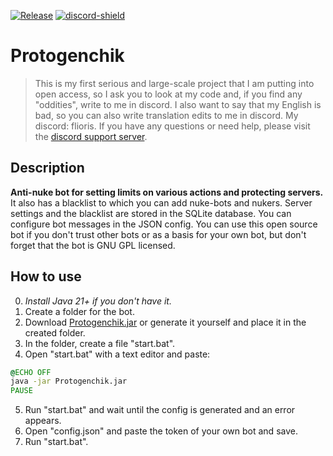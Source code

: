 [![Release](https://img.shields.io/github/v/release/Flioris/Protogenchik?label=Release)](https://github.com/Flioris/Protogenchik/releases)
[![discord-shield](https://discord.com/api/guilds/1045660297236582462/widget.png)](https://discord.gg/AZSZ8nhtra)

# Protogenchik
> This is my first serious and large-scale project that I am putting into open access, so I ask you to look at my code
> and, if you find any "oddities", write to me in discord. I also want to say that my English is bad, so you can also
> write translation edits to me in discord. My discord: flioris. If you have any questions or need help, please visit
> the [discord support server](https://discord.gg/AZSZ8nhtra).

## Description
**Anti-nuke bot for setting limits on various actions and protecting servers.** It also has a blacklist to which you can
add nuke-bots and nukers. Server settings and the blacklist are stored in the SQLite database. You can configure bot
messages in the JSON config. You can use this open source bot if you don't trust other bots or as a basis for your own
bot, but don't forget that the bot is GNU GPL licensed.

## How to use
0. *Install Java 21+ if you don't have it.*
1. Create a folder for the bot.
2. Download [Protogenchik.jar](https://github.com/Flioris/Protogenchik/releases) or generate it yourself and place it in
   the created folder.
3. In the folder, create a file "start.bat".
4. Open "start.bat" with a text editor and paste:
```bat
@ECHO OFF
java -jar Protogenchik.jar
PAUSE
```
5. Run "start.bat" and wait until the config is generated and an error appears.
6. Open "config.json" and paste the token of your own bot and save.
7. Run "start.bat".

